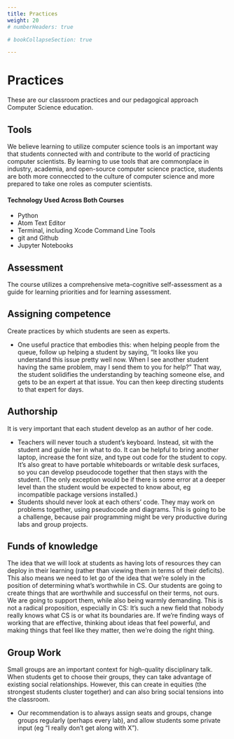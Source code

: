 ```yaml
---
title: Practices
weight: 20
# numberHeaders: true

# bookCollapseSection: true

---
```


# Practices

These are our classroom practices and our pedagogical approach Computer Science education.

## Tools

We believe learning to utilize computer science tools is an important way that students
connected with and contribute to the world of practicing computer scientists. By learning
to use tools that are commonplace in industry, academia, and open-source computer science
practice, students are both more conneccted to the culture of computer science and more
prepared to take one roles as computer scientists.

#### Technology Used Across Both Courses
- Python
- Atom Text Editor
- Terminal, including Xcode Command Line Tools
- git and Github
- Jupyter Notebooks



## Assessment
The course utilizes a comprehensive meta-cognitive self-assessment as a guide for learning priorities and for learning assessment.

## Assigning competence

Create practices by which students are seen as experts.  
- One useful practice that embodies this: when helping people from the queue, follow up helping a student by saying, “It looks like you understand this issue pretty well now. When I see another student having the same problem, may I send them to you for help?” That way, the student solidifies the understanding by teaching someone else, and gets to be an expert at that issue. You can then keep directing students to that expert for days.  


## Authorship

It is very important that each student develop as an author of her code.  
- Teachers will never touch a student’s keyboard. Instead, sit with the student and guide her in what to do. It can be helpful to bring another laptop, increase the font size, and type out code for the student to copy. It’s also great to have portable whiteboards or writable desk surfaces, so you can develop pseudocode together that then stays with the student. (The only exception would be if there is some error at a deeper level than the student would be expected to know about, eg incompatible package versions installed.)  
- Students should never look at each others’ code. They may work on problems together, using pseudocode and diagrams. This is going to be a challenge, because pair programming might be very productive during labs and group projects.  

## Funds of knowledge

The idea that we will look at students as having lots of resources they can deploy in their learning (rather than viewing them in terms of their deficits). This also means we need to let go of the idea that we’re solely in the position of determining what’s worthwhile in CS. Our students are going to create things that are worthwhile and successful on their terms, not ours. We are going to support them, while also being warmly demanding. This is not a radical proposition, especially in CS: It’s such a new field that nobody really knows what CS is or what its boundaries are. If we’re finding ways of working that are effective, thinking about ideas that feel powerful, and making things that feel like they matter, then we’re doing the right thing.  

## Group Work

Small groups are an important context for high-quality disciplinary talk. When students get to choose their groups, they can take advantage of existing social relationships. However, this can create in equities (the strongest students cluster together) and can also bring social tensions into the classroom.
- Our recommendation is to always assign seats and groups, change groups regularly (perhaps every lab), and allow students some private input (eg “I really don’t get along with X”).


